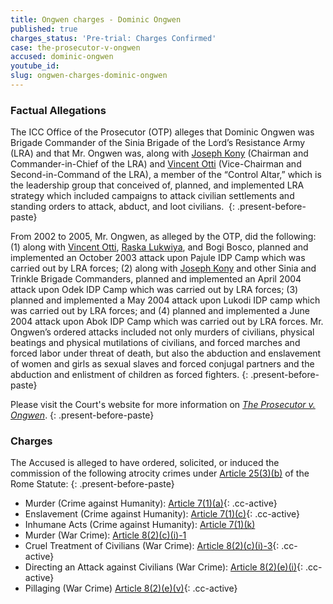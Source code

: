 ```yaml
---
title: Ongwen charges - Dominic Ongwen
published: true
charges_status: 'Pre-trial: Charges Confirmed'
case: the-prosecutor-v-ongwen
accused: dominic-ongwen
youtube_id:
slug: ongwen-charges-dominic-ongwen
---
```



### Factual Allegations

The ICC Office of the Prosecutor (OTP) alleges that Dominic Ongwen was Brigade Commander of the Sinia Brigade of the Lord’s Resistance Army (LRA) and that Mr. Ongwen was, along with [Joseph Kony](https://www.aba-icc.org/accused/joseph-kony/)&nbsp;(Chairman and Commander-in-Chief of the LRA) and [Vincent Otti](https://www.aba-icc.org/accused/vincent-otti/) (Vice-Chairman and Second-in-Command of the LRA), a member of the “Control Altar,” which is the leadership group that conceived of, planned, and implemented LRA strategy which included campaigns to attack civilian settlements and standing orders to attack, abduct, and loot civilians.&nbsp;
{: .present-before-paste}

From 2002 to 2005, Mr. Ongwen, as alleged by the OTP, did the following: (1) along with [Vincent Otti](https://www.aba-icc.org/accused/vincent-otti/), [Raska Lukwiya](https://www.aba-icc.org/accused/raska-lukwiya/), and Bogi Bosco, planned and implemented an October 2003 attack upon Pajule IDP Camp which was carried out by LRA forces; (2) along with [Joseph Kony](https://www.aba-icc.org/accused/joseph-kony/) and other Sinia and Trinkle Brigade Commanders, planned and implemented an April 2004 attack upon Odek IDP Camp which was carried out by LRA forces; (3) planned and implemented a May 2004 attack upon Lukodi IDP camp which was carried out by LRA forces; and (4) planned and implemented a June 2004 attack upon Abok IDP Camp which was carried out by LRA forces. Mr. Ongwen’s ordered attacks included not only murders of civilians, physical beatings and physical mutilations of civilians, and forced marches and forced labor under threat of death, but also the abduction and enslavement of women and girls as sexual slaves and forced conjugal partners and the abduction and enlistment of children as forced fighters.
{: .present-before-paste}

Please visit the Court's website for more information on [*The Prosecutor v. Ongwen*](https://www.icc-cpi.int/uganda/ongwen).
{: .present-before-paste}

### Charges

The Accused is alleged to have ordered, solicited, or induced the commission of the following atrocity crimes under&nbsp;[Article 25(3)(b)](http://www.casematrixnetwork.org/case-m/klamberg-commentary/rome-statute/#c1198) of the Rome Statute:
{: .present-before-paste}

* Murder (Crime against Humanity):&nbsp;[Article 7(1)(a)](){: .cc-active}
* Enslavement (Crime against Humanity):&nbsp;[Article 7(1)(c)](){: .cc-active}
* Inhumane Acts (Crime against Humanity): [Article 7(1)(k)](http://www.casematrixnetwork.org/cmn-knowledge-hub/klamberg-commentary/elements-of-crime/#c2301)
* Murder (War Crime):&nbsp;[Article 8(2)(c)(i)-1](http://www.casematrixnetwork.org/cmn-knowledge-hub/klamberg-commentary/elements-of-crime/#c2359)
* Cruel Treatment of Civilians (War Crime):&nbsp;[Article 8(2)(c)(i)-3](){: .cc-active}
* Directing an Attack against Civilians (War Crime):&nbsp;[Article 8(2)(e)(i)](){: .cc-active}
* Pillaging (War Crime)&nbsp;[Article 8(2)(e)(v)](){: .cc-active}